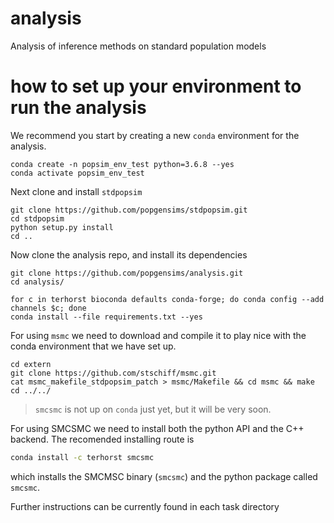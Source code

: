 # analysis
Analysis of inference methods on standard population models

# how to set up your environment to run the analysis
We recommend you start by creating a new `conda` environment for the analysis. 

```
conda create -n popsim_env_test python=3.6.8 --yes
conda activate popsim_env_test
```

Next clone and install `stdpopsim`
```
git clone https://github.com/popgensims/stdpopsim.git
cd stdpopsim
python setup.py install
cd ..
```

Now clone the analysis repo, and install its dependencies
```
git clone https://github.com/popgensims/analysis.git
cd analysis/

for c in terhorst bioconda defaults conda-forge; do conda config --add channels $c; done
conda install --file requirements.txt --yes
````

For using `msmc` we need to download and compile it to play nice
with the conda environment that we have set up.
```
cd extern
git clone https://github.com/stschiff/msmc.git
cat msmc_makefile_stdpopsim_patch > msmc/Makefile && cd msmc && make
cd ../../
```

> `smcsmc` is not up on `conda` just yet, but it will be very soon.

For using SMCSMC we need to install both the python API and the C++ backend. The recomended installing route is

```sh
conda install -c terhorst smcsmc 
```

which installs the SMCMSC binary (`smcsmc`) and the python package called `smcsmc`. 

Further instructions can be currently found in each task directory
